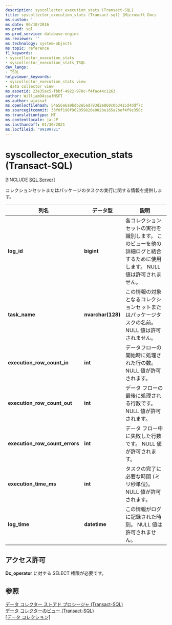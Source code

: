 ```yaml
---
description: syscollector_execution_stats (Transact-SQL)
title: syscollector_execution_stats (Transact-sql) |Microsoft Docs
ms.custom: ''
ms.date: 06/10/2016
ms.prod: sql
ms.prod_service: database-engine
ms.reviewer: ''
ms.technology: system-objects
ms.topic: reference
f1_keywords:
- syscollector_execution_stats
- syscollector_execution_stats_TSQL
dev_langs:
- TSQL
helpviewer_keywords:
- syscollector_execution_stats view
- data collector view
ms.assetid: 23e35ac5-fbbf-4922-970c-f4fac44c1263
author: WilliamDAssafMSFT
ms.author: wiassaf
ms.openlocfilehash: 54a56a6a9bdb2e5ad783d2e860c0b3415d4ddf7c
ms.sourcegitcommit: 33f0f190f962059826e002be165a2bef4f9e350c
ms.translationtype: MT
ms.contentlocale: ja-JP
ms.lasthandoff: 01/30/2021
ms.locfileid: "99199721"
---
```

# <a name="syscollector_execution_stats-transact-sql"></a>syscollector_execution_stats (Transact-SQL)
[!INCLUDE [SQL Server](../../includes/applies-to-version/sqlserver.md)]

  コレクションセットまたはパッケージのタスクの実行に関する情報を提供します。  
  
|列名|データ型|説明|  
|-----------------|---------------|-----------------|  
|**log_id**|**bigint**|各コレクション セットの実行を識別します。 このビューを他の詳細ログと結合するために使用します。 NULL 値は許可されません。|  
|**task_name**|**nvarchar(128)**|この情報の対象となるコレクションセットまたはパッケージタスクの名前。 NULL 値は許可されません。|  
|**execution_row_count_in**|**int**|データフローの開始時に処理された行の数。 NULL 値が許可されます。|  
|**execution_row_count_out**|**int**|データ フローの最後に処理される行数です。 NULL 値が許可されます。|  
|**execution_row_count_errors**|**int**|データ フロー中に失敗した行数です。 NULL 値が許可されます。|  
|**execution_time_ms**|**int**|タスクの完了に必要な時間 (ミリ秒単位)。 NULL 値が許可されます。|  
|**log_time**|**datetime**|この情報がログに記録された時刻。 NULL 値は許可されません。|  
  
## <a name="permissions"></a>アクセス許可  
 **Dc_operator** に対する SELECT 権限が必要です。  
  
## <a name="see-also"></a>参照  
 [データ コレクター ストアド プロシージャ &#40;Transact-SQL&#41;](../../relational-databases/system-stored-procedures/data-collector-stored-procedures-transact-sql.md)   
 [データ コレクターのビュー &#40;Transact-SQL&#41;](../../relational-databases/system-catalog-views/data-collector-views-transact-sql.md)   
 [[データ コレクション]](../../relational-databases/data-collection/data-collection.md)  
  
  
